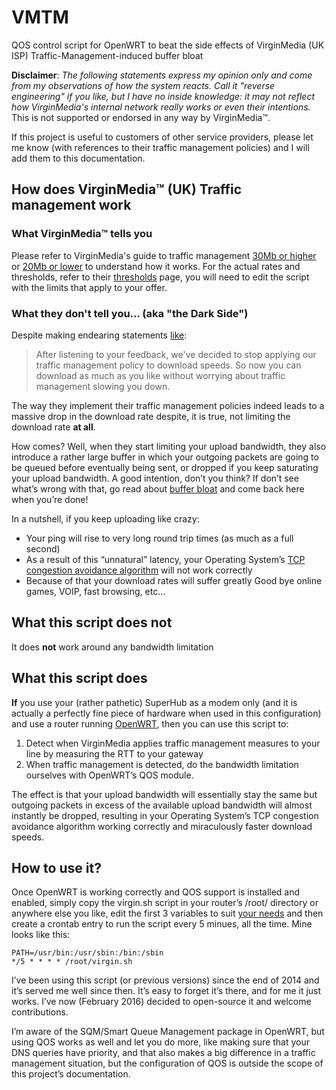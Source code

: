 # VMTM
QOS control script for OpenWRT to beat the side effects of VirginMedia (UK ISP) Traffic-Management-induced buffer bloat

**Disclaimer**: *The following statements express my opinion only and come from my observations of how the system reacts. Call it "reverse engineering" if you like, but I have no inside knowledge: it may not reflect how VirginMedia's internal network really works or even their intentions.* This is not supported or endorsed in any way by VirginMedia™.

If this project is useful to customers of other service providers, please let me know (with references to their traffic management policies) and I will add them to this documentation.

## How does VirginMedia™ (UK) Traffic management work

### What VirginMedia™ tells you

Please refer to VirginMedia's guide to traffic management [30Mb or higher](https://my.virginmedia.com/traffic-management/traffic-management-policy-30Mb-or-higher.html) or [20Mb or lower](https://my.virginmedia.com/traffic-management/traffic-management-policy-20Mb-or-lower.html) to understand how it works.
For the actual rates and thresholds, refer to their [thresholds](https://my.virginmedia.com/traffic-management/traffic-management-policy-thresholds.html) page, you will need to edit the script with the limits that apply to your offer.

### What they don't tell you... (aka "the Dark Side")

Despite making endearing statements [like](https://my.virginmedia.com/traffic-management/traffic-management-policy-30Mb-or-higher.html):
> After listening to your feedback, we've decided to stop applying our traffic management policy to download speeds. So now you can download as much as you like without worrying about traffic management slowing you down.

The way they implement their traffic management policies indeed leads to a massive drop in the download rate despite, it is true, not limiting the download rate **at all**.

How comes? Well, when they start limiting your upload bandwidth, they also introduce a rather large buffer in which your outgoing packets are going to be queued before eventually being sent, or dropped if you keep saturating your upload bandwidth. A good intention, don’t you think? If don’t see what’s wrong with that, go read about [buffer bloat](http://www.bufferbloat.net/projects/bloat/wiki/Introduction) and come back here when you’re done!

In a nutshell, if you keep uploading like crazy:
* Your ping will rise to very long round trip times (as much as a full second)
* As a result of this “unnatural” latency, your Operating System’s [TCP congestion avoidance algorithm](https://en.wikipedia.org/wiki/TCP_congestion-avoidance_algorithm) will not work correctly
* Because of that your download rates will suffer greatly
Good bye online games, VOIP, fast browsing, etc…

## What this script does **not**

It does **not** work around any bandwidth limitation

## What this script does

**If** you use your (rather pathetic) SuperHub as a modem only (and it is actually a perfectly fine piece of hardware when used in this configuration) and use a router running [OpenWRT](https://openwrt.org/), then you can use this script to:
1. Detect when VirginMedia applies traffic management measures to your line by measuring the RTT to your gateway
2. When traffic management is detected, do the bandwidth limitation ourselves with OpenWRT’s QOS module.

The effect is that your upload bandwidth will essentially stay the same but outgoing packets in excess of the available upload bandwidth will almost instantly be dropped, resulting in your Operating System’s TCP congestion avoidance algorithm working correctly and miraculously faster download speeds.

## How to use it?

Once OpenWRT is working correctly and QOS support is installed and enabled, simply copy the virgin.sh script in your router’s /root/ directory or anywhere else you like, edit the first 3 variables to suit [your needs](https://my.virginmedia.com/traffic-management/traffic-management-policy-thresholds.html) and then create a crontab entry to run the script every 5 minues, all the time. Mine looks like this:

```
PATH=/usr/bin:/usr/sbin:/bin:/sbin
*/5 * * * * /root/virgin.sh
```

I’ve been using this script (or previous versions) since the end of 2014 and it’s served me well since then. It’s easy to forget it’s there, and for me it just works. I’ve now (February 2016) decided to open-source it and welcome contributions.

I’m aware of the SQM/Smart Queue Management package in OpenWRT, but using QOS works as well and let you do more, like making sure that your DNS queries have priority, and that also makes a big difference in a traffic management situation, but the configuration of QOS is outside the scope of this project’s documentation.
